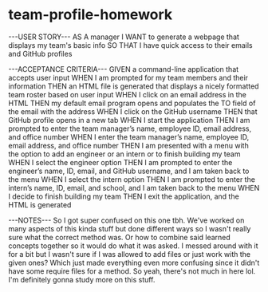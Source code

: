 # team-profile-homework

---USER STORY---
AS A manager
I WANT to generate a webpage that displays my team's basic info
SO THAT I have quick access to their emails and GitHub profiles

---ACCEPTANCE CRITERIA---
GIVEN a command-line application that accepts user input
WHEN I am prompted for my team members and their information
THEN an HTML file is generated that displays a nicely formatted team roster based on user input
WHEN I click on an email address in the HTML
THEN my default email program opens and populates the TO field of the email with the address
WHEN I click on the GitHub username
THEN that GitHub profile opens in a new tab
WHEN I start the application
THEN I am prompted to enter the team manager’s name, employee ID, email address, and office number
WHEN I enter the team manager’s name, employee ID, email address, and office number
THEN I am presented with a menu with the option to add an engineer or an intern or to finish building my team
WHEN I select the engineer option
THEN I am prompted to enter the engineer’s name, ID, email, and GitHub username, and I am taken back to the menu
WHEN I select the intern option
THEN I am prompted to enter the intern’s name, ID, email, and school, and I am taken back to the menu
WHEN I decide to finish building my team
THEN I exit the application, and the HTML is generated

---NOTES---
So I got super confused on this one tbh.
We've worked on many aspects of this kinda stuff but done different ways so I wasn't really sure what the correct method was.
Or how to combine said learned concepts together so it would do what it was asked.
I messed around with it for a bit but I wasn't sure if I was allowed to add files or just work with the given ones?
Which just made everything even more confusing since it didn't have some require files for a method.
So yeah, there's not much in here lol. I'm definitely gonna study more on this stuff.
